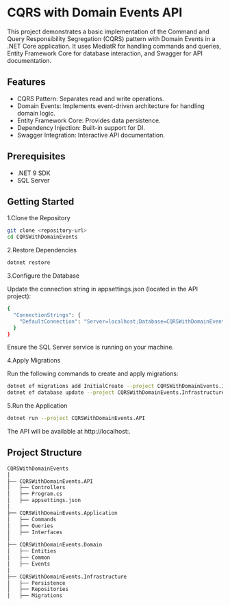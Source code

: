 
# CQRS with Domain Events API

This project demonstrates a basic implementation of the Command and Query Responsibility Segregation (CQRS) pattern with Domain Events in a .NET Core application. It uses MediatR for handling commands and queries, Entity Framework Core for database interaction, and Swagger for API documentation.




## Features

- CQRS Pattern: Separates read and write operations.
- Domain Events: Implements event-driven architecture for handling domain logic.
- Entity Framework Core: Provides data persistence.
- Dependency Injection: Built-in support for DI.
- Swagger Integration: Interactive API documentation.

## Prerequisites

- .NET 9 SDK
- SQL Server


## Getting Started

1.Clone the Repository

```bash
git clone <repository-url>
cd CQRSWithDomainEvents
```
2.Restore Dependencies

```bash
dotnet restore
```
3.Configure the Database

Update the connection string in appsettings.json (located in the API project):

```bash
{
  "ConnectionStrings": {
    "DefaultConnection": "Server=localhost;Database=CQRSWithDomainEventsDB;Trusted_Connection=True;TrustServerCertificate=True;"
  }
}
```
Ensure the SQL Server service is running on your machine.

4.Apply Migrations

Run the following commands to create and apply migrations:
```bash
dotnet ef migrations add InitialCreate --project CQRSWithDomainEvents.Infrastructure --startup-project CQRSWithDomainEvents.API
dotnet ef database update --project CQRSWithDomainEvents.Infrastructure --startup-project CQRSWithDomainEvents.API
```
5.Run the Application
```bash
dotnet run --project CQRSWithDomainEvents.API
```
The API will be available at http://localhost:<port>.

## Project Structure
```bash
CQRSWithDomainEvents
│
├── CQRSWithDomainEvents.API
│   ├── Controllers
│   ├── Program.cs
│   ├── appsettings.json
│
├── CQRSWithDomainEvents.Application
│   ├── Commands
│   ├── Queries
│   ├── Interfaces
│
├── CQRSWithDomainEvents.Domain
│   ├── Entities
│   ├── Common
│   ├── Events
│
├── CQRSWithDomainEvents.Infrastructure
│   ├── Persistence
│   ├── Repositories
│   ├── Migrations
```
